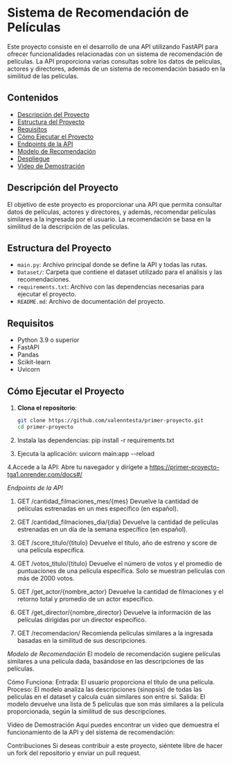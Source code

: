 # Sistema de Recomendación de Películas

Este proyecto consiste en el desarrollo de una API utilizando FastAPI para ofrecer funcionalidades relacionadas con un sistema de recomendación de películas. La API proporciona varias consultas sobre los datos de películas, actores y directores, además de un sistema de recomendación basado en la similitud de las películas.

## Contenidos

- [Descripción del Proyecto](#descripción-del-proyecto)
- [Estructura del Proyecto](#estructura-del-proyecto)
- [Requisitos](#requisitos)
- [Cómo Ejecutar el Proyecto](#cómo-ejecutar-el-proyecto)
- [Endpoints de la API](#endpoints-de-la-api)
- [Modelo de Recomendación](#modelo-de-recomendación)
- [Despliegue](#despliegue)
- [Video de Demostración](#video-de-demostración)

## Descripción del Proyecto

El objetivo de este proyecto es proporcionar una API que permita consultar datos de películas, actores y directores, y además, recomendar películas similares a la ingresada por el usuario. La recomendación se basa en la similitud de la descripción de las películas.

## Estructura del Proyecto

- `main.py`: Archivo principal donde se define la API y todas las rutas.
- `Dataset/`: Carpeta que contiene el dataset utilizado para el análisis y las recomendaciones.
- `requirements.txt`: Archivo con las dependencias necesarias para ejecutar el proyecto.
- `README.md`: Archivo de documentación del proyecto.

## Requisitos

- Python 3.9 o superior
- FastAPI
- Pandas
- Scikit-learn
- Uvicorn

## Cómo Ejecutar el Proyecto

1. **Clona el repositorio**:
   ```bash
   git clone https://github.com/valenntesta/primer-proyecto.git
   cd primer-proyecto

2. Instala las dependencias:
   pip install -r requirements.txt

3. Ejecuta la aplicación:
   uvicorn main:app --reload

4.Accede a la API:
Abre tu navegador y dirígete a https://primer-proyecto-tga1.onrender.com/docs#/

*Endpoints de la API*
1. GET /cantidad_filmaciones_mes/{mes}
Devuelve la cantidad de películas estrenadas en un mes específico (en español).

2. GET /cantidad_filmaciones_dia/{dia}
Devuelve la cantidad de películas estrenadas en un día de la semana específico (en español).

3. GET /score_titulo/{titulo}
Devuelve el título, año de estreno y score de una película específica.

4. GET /votos_titulo/{titulo}
Devuelve el número de votos y el promedio de puntuaciones de una película específica. Solo se muestran películas con más de 2000 votos.

5. GET /get_actor/{nombre_actor}
Devuelve la cantidad de filmaciones y el retorno total y promedio de un actor específico.

6. GET /get_director/{nombre_director}
Devuelve la información de las películas dirigidas por un director específico.

7. GET /recomendacion/
Recomienda películas similares a la ingresada basadas en la similitud de sus descripciones.

*Modelo de Recomendación*
El modelo de recomendación sugiere películas similares a una película dada, basándose en las descripciones de las películas.

Cómo Funciona:
Entrada: El usuario proporciona el título de una película.
Proceso: El modelo analiza las descripciones (sinopsis) de todas las películas en el dataset y calcula cuán similares son entre sí.
Salida: El modelo devuelve una lista de 5 películas que son más similares a la película proporcionada, según la similitud de sus descripciones.

Video de Demostración
Aquí puedes encontrar un video que demuestra el funcionamiento de la API y del sistema de recomendación: 

Contribuciones
Si deseas contribuir a este proyecto, siéntete libre de hacer un fork del repositorio y enviar un pull request.





